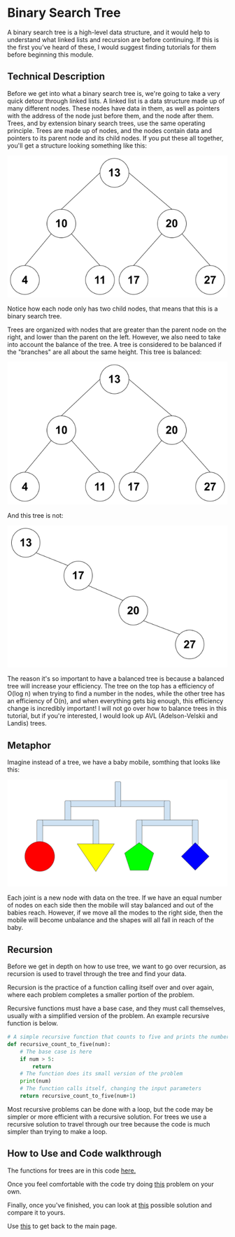 # Binary Search Tree

A binary search tree is a high-level data structure, and it would help to understand what linked lists and recursion are before continuing. If this is the first you’ve heard of these, I would suggest finding tutorials for them before beginning this module.

## Technical Description

Before we get into what a binary search tree is, we're going to take a very quick detour through linked lists. A linked list is a data structure made up of many different nodes. These nodes have data in them, as well as pointers with the address of the node just before them, and the node after them. Trees, and by extension binary search trees, use the same operating principle. Trees are made up of nodes, and the nodes contain data and pointers to its parent node and its child nodes. If you put these all together, you'll get a structure looking something like this:

![](/assets/tree_example.png)

Notice how each node only has two child nodes, that means that this is a binary search tree. 

Trees are organized with nodes that are greater than the parent node on the right, and lower than the parent on the left. However, we also need to take into account the balance of the tree. A tree is considered to be balanced if the "branches" are all about the same height. This tree is balanced:

![](/assets/tree_example.png)

And this tree is not:

![](/assets/unbalanced.png)

The reason it's so important to have a balanced tree is because a balanced tree will increase your efficiency. The tree on the top has a efficiency of O(log n) when trying to find a number in the nodes, while the other tree has an efficiency of O(n), and when everything gets big enough, this efficiency change is incredibly important! I will not go over how to balance trees in this tutorial, but if you're interested, I would look up AVL (Adelson-Velskii and Landis) trees.

## Metaphor

Imagine instead of a tree, we have a baby mobile, somthing that looks like this:

![](/assets/tree_baby_mobile.png)

Each joint is a new node with data on the tree. If we have an equal number of nodes on each side then the mobile will stay balanced and out of the babies reach. However, if we move all the modes to the right side, then the mobile will become unbalance and the shapes will all fall in reach of the baby.

## Recursion

Before we get in depth on how to use tree, we want to go over recursion, as recursion is used to travel through the tree and find your data.

Recursion is the practice of a function calling itself over and over again, where each problem completes a smaller portion of the problem. 

Recursive functions must have a base case, and they must call themselves, usually with a simplified version of the problem. An example recursive function is below.
```python
# A simple recursive function that counts to five and prints the number
def recursive_count_to_five(num):
    # The base case is here
    if num > 5:
        return
    # The function does its small version of the problem
    print(num)
    # The function calls itself, changing the input parameters
    return recursive_count_to_five(num+1)
```  
Most recursive problems can be done with a loop, but the code may be simpler or more efficient with a recursive solution. For trees we use a recursive solution to travel through our tree because the code is much simpler than trying to make a loop.

## How to Use and Code walkthrough

The functions for trees are in this code [here.](/bst_together.py)

Once you feel comfortable with the code try doing [this](/bst_problem.py) problem on your own.

Finally, once you've finished, you can look at [this](/bst_solution.py) possible solution and compare it to yours.

Use [this](/README.md) to get back to the main page.